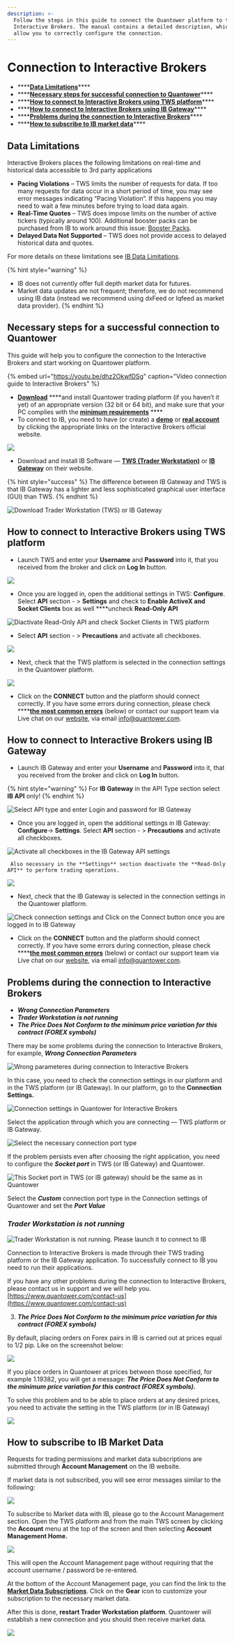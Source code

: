 ```yaml
---
description: >-
  Follow the steps in this guide to connect the Quantower platform to the
  Interactive Brokers. The manual contains a detailed description, which will
  allow you to correctly configure the connection.
---
```


# Connection to Interactive Brokers

* \*\*\*\*[**Data Limitations**](./#data-limitations)\*\*\*\*
* \*\*\*\*[**Necessary steps for successful connection to Quantower**](./#necessary-steps-for-successful-connection-to-quantower)\*\*\*\*
* \*\*\*\*[**How to connect to Interactive Brokers using TWS platform**](./#how-to-connect-to-interactive-brokers-using-tws-platform)\*\*\*\*
* \*\*\*\*[**How to connect to Interactive Brokers using IB Gateway**](./#how-to-connect-to-interactive-brokers-using-ib-gateway)\*\*\*\*
* \*\*\*\*[**Problems during the connection to Interactive Brokers**](./#problems-during-the-connection-to-interactive-brokers)\*\*\*\*
* \*\*\*\*[**How to subscribe to IB market data**](./#how-to-subscribe-to-ib-market-data)\*\*\*\*

## Data Limitations

Interactive Brokers places the following limitations on real-time and historical data accessible to 3rd party applications

* **Pacing Violations** – TWS limits the number of requests for data. If too many requests for data occur in a short period of time, you may see error messages indicating “Pacing Violation”. If this happens you may need to wait a few minutes before trying to load data again. 
* **Real-Time Quotes** – TWS does impose limits on the number of active tickers \(typically around 100\). Additional booster packs can be purchased from IB to work around this issue: [Booster Packs](https://www.interactivebrokers.com/en/index.php?f=14193). 
* **Delayed Data Not Supported** – TWS does not provide access to delayed historical data and quotes. 

For more details on these limitations see [IB Data Limitations](https://interactivebrokers.github.io/tws-api/historical_limitations.html#gsc.tab=0).

{% hint style="warning" %}
* IB does not currently offer full depth market data for futures.
* Market data updates are not frequent; therefore, we do not recommend using IB data \(instead we recommend using dxFeed or Iqfeed as market data provider\).
{% endhint %}

## Necessary steps for a successful connection to Quantower

This guide will help you to configure the connection to the Interactive Brokers and start working on Quantower platform.

{% embed url="https://youtu.be/dhz2OkwfDSg" caption="Video connection guide to Interactive Brokers" %}

* [**Download**](https://www.quantower.com/) ****and install Quantower trading platform \(if you haven’t it yet\) of an appropriate version \(32 bit or 64 bit\), and make sure that your PC complies with the [**minimum requirements**](../../getting-started/installation.md#pc-requirements) ****
* To connect to IB, you need to have \(or create\) a [**demo**](https://www.interactivebrokers.co.uk/en/index.php?f=1286) or [**real account**](https://www.interactivebrokers.com/en/home.php) by clicking the appropriate links on the Interactive Brokers official website.

![](../../.gitbook/assets/image%20%28327%29.png)

* Download and install IB Software — [**TWS \(Trader Workstation\)**](https://www.interactivebrokers.co.uk/en/index.php?f=14099#tws-software) or [**IB Gateway**](https://www.interactivebrokers.co.uk/en/index.php?f=16454) on their website. 

{% hint style="success" %}
The difference between IB Gateway and TWS is that IB Gateway has a lighter and less sophisticated graphical user interface \(GUI\) than TWS. 
{% endhint %}

![Download Trader Workstation \(TWS\) or IB Gateway](../../.gitbook/assets/image%20%28328%29.png)

## How to connect to Interactive Brokers using TWS platform

* Launch TWS and enter your **Username** and **Password** into it, that you received from the broker and click on **Log In** button.

![](../../.gitbook/assets/image%20%28325%29.png)

* Once you are logged in, open the additional settings in TWS:  **Configure**. Select **API** section - &gt;  **Settings** and check to **Enable ActiveX and Socket Clients** box as well ****uncheck **Read-Only API**

![Diactivate Read-Only API and check Socket Clients in TWS platform](../../.gitbook/assets/image%20%28324%29.png)

* Select **API** section - &gt;  **Precautions** and activate all checkboxes.

![](../../.gitbook/assets/image%20%28323%29.png)

* Next, check that the TWS platform is selected in the connection settings in the Quantower platform.

![](../../.gitbook/assets/image%20%28326%29.png)

* Click on the **CONNECT** button and the platform should connect correctly. If you have some errors during connection, please check ****[**the most common errors**](./#problems-during-the-connection-to-interactive-brokers) \(below\) or contact our support team via Live chat on our [website](https://www.quantower.com/), via email info@quantower.com.

##  How to connect to Interactive Brokers using IB Gateway

* Launch IB Gateway and enter your **Username** and **Password** into it, that you received from the broker and click on **Log In** button.

{% hint style="warning" %}
For **IB Gateway** in the API Type section select **IB API** only!
{% endhint %}

![Select API type and enter Login and password for IB Gateway](../../.gitbook/assets/ib-gateway-credentials.png)

* Once you are logged in, open the additional settings in IB Gateway:  **Configure**-&gt; **Settings**. Select **API** section - &gt;  **Precautions** and activate all checkboxes.

![Activate all checkboxes in the IB Gateway API settings](../../.gitbook/assets/image%20%28322%29.png)

     Also necessary in the **Settings** section deactivate the **Read-Only API** to perform trading operations.

![](../../.gitbook/assets/image%20%28329%29.png)

* Next, check that the IB Gateway is selected in the connection settings in the Quantower platform.

![Check connection settings and Click on the Connect button once you are logged in to IB Gateway](../../.gitbook/assets/image%20%28330%29.png)

* Click on the **CONNECT** button and the platform should connect correctly. If you have some errors during connection, please check ****[**the most common errors**](./#problems-during-the-connection-to-interactive-brokers) \(below\) or contact our support team via Live chat on our [website](https://www.quantower.com/), via email info@quantower.com.

## Problems during the connection to Interactive Brokers

* _**Wrong Connection Parameters**_
* _**Trader Workstation is not running**_
* _**The Price Does Not Conform to the minimum price variation for this contract \(FOREX symbols\)**_

There may be some problems during the connection to Interactive Brokers, for example, _**Wrong Connection Parameters**_

![Wrong parameteres during connection to Interactive Brokers](../../.gitbook/assets/connections-manager-for-ib_error.png)

In this case, you need to check the connection settings in our platform and in the TWS platform \(or IB Gateway\). In our platform, go to the **Connection Settings.**

![Connection settings in Quantower for Interactive Brokers](../../.gitbook/assets/connections-manager-for-ib_settings.png)

Select the application through which you are connecting  — TWS platform or IB Gateway.

![Select the necessary connection port type](../../.gitbook/assets/connection-settings-for-ib.png)

If the problem persists even after choosing the right application, you need to configure the _**Socket port**_ in TWS \(or IB Gateway\) and Quantower.

![This Socket port in TWS \(or IB gateway\) should be the same as in Quantower](../../.gitbook/assets/socket-port.png)

Select the _**Custom**_ connection port type in the Connection settings of Quantower and set the _**Port Value**_

### _**Trader Workstation is not running**_

![Trader Workstation is not running. Please launch it to connect to IB](../../.gitbook/assets/connections-manager-for-ib_tws_error.png)

Connection to Interactive Brokers is made through their TWS trading platform or the IB Gateway application. To successfully connect to IB you need to run their applications.

If you have any other problems during the connection to Interactive Brokers, please contact us in support and we will help you. [https://www.quantower.com/contact-us](https://www.quantower.com/contact-us)

3. _**The Price Does Not Conform to the minimum price variation for this contract \(FOREX symbols\)**_

By default, placing orders on Forex pairs in IB is carried out at prices equal to 1/2 pip. Like on the screenshot below:

![](../../.gitbook/assets/image%20%2899%29.png)

If you place orders in Quantower at prices between those specified, for example 1.19382, you will get a message: _**The Price Does Not Conform to the minimum price variation for this contract \(FOREX symbols\).**_ 

To solve this problem and to be able to place orders at any desired prices, you need to activate the setting in the TWS platform \(or in IB Gateway\)

![](../../.gitbook/assets/image%20%2898%29.png)

## How to subscribe to IB Market Data

Requests for trading permissions and market data subscriptions are submitted through **Account Management** on the IB website.

If market data is not subscribed, you will see error messages similar to the following:

![](../../.gitbook/assets/image%20%28319%29.png)

To subscribe to Market data with IB, please go to the Account Management section. Open the TWS platform and from the main TWS screen by clicking the **Account** menu at the top of the screen and then selecting **Account Management Home.**

![](../../.gitbook/assets/image%20%28318%29.png)

This will open the Account Management page without requiring that the account username / password be re-entered. 

At the bottom of the Account Management page, you can find the link to the [**Market Data Subscriptions**](https://ndcdyn.interactivebrokers.com/AccountManagement/AmAuthentication?action=TA_MARKET_DATA). Click on the **Gear** icon to customize your subscription to the necessary market data. 

After this is done, **restart Trader Workstation platform**. Quantower will establish a new connection and you should then receive market data.

![](../../.gitbook/assets/image%20%28320%29.png)



